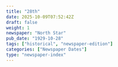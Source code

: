```yaml
---
title: "28th"
date: 2025-10-09T07:52:42Z
draft: false
weight: 1
newspaper: "North Star"
pub_date: "1929-10-28"
tags: ["historical", "newspaper-edition"]
categories: ["Newspaper Dates"]
type: "newspaper-index"
---
```

